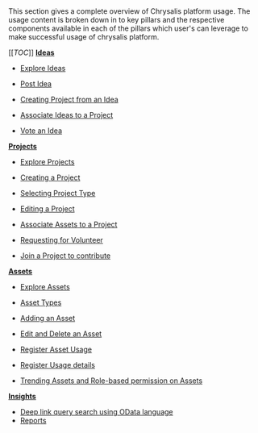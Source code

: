 
</br>
</br>
</br>
</br>
 
This section gives a complete overview of Chrysalis platform usage. The usage content is broken down in to key pillars and the respective components available in each of the pillars which user's can leverage to make successful usage of chrysalis platform.

[[_TOC_]]
**[Ideas](/Using-Chrysalis/Ideas)**

- [Explore Ideas](/docs/Using-Chrysalis/ideas/Explore-Ideas.md)

- [Post Idea](/docs/Using-Chrysalis/ideas/Post-Idea.md)

- [Creating Project from an Idea](/docs/Using-Chrysalis/ideas/Creating-Project-from-an-Idea.md)

- [Associate Ideas to a Project](docs/Using-Chrysalis/ideas/Associate-Ideas-to-a-Project.md)


- [Vote an Idea](/docs/Using-Chrysalis/ideas/Vote-an-Idea.md)

**[Projects](/Using-Chrysalis/Projects)**

- [Explore Projects](/docs/Using-Chrysalis/Projects/Explore-Projects.md)

- [Creating a Project](/docs/Using-Chrysalis/Projects/Creating-a-Project.md)

- [Selecting Project Type](/docs/Using-Chrysalis/Projects/Selecting-Project-Type.md)

- [Editing a Project](/docs/Using-Chrysalis/Projects/Editing-a-Project.md)

- [Associate Assets to a Project](/docs/Using-Chrysalis/Projects/Associate-Assets-to-a-Project.md)

- [Requesting for Volunteer](/docs/Using-Chrysalis/Projects/Requesting-for-Volunteer.md)

- [Join a Project to contribute](/docs/Using-Chrysalis/Projects/Join-a-Project.md)


**[Assets](/Using-Chrysalis/Assets)**

- [Explore Assets](/docs/Using-Chrysalis/Assets/Explore-Assets.md)

- [Asset Types](/docs/Using-Chrysalis/Assets/Asset_Types.md)

- [Adding an Asset](/docs/Using-Chrysalis/Assets/Adding-an-Asset.md)

- [Edit and Delete an Asset](/docs/Using-Chrysalis/Assets/Edit-and-Delete-an-Asset.md)

- [Register Asset Usage](/docs/Using-Chrysalis/Assets/Register-Asset-Usage.md)

- [Register Usage details](/docs/Using-Chrysalis/Assets/Register-Usage-details.md)

- [Trending Assets and Role-based permission on Assets](/docs/Using-Chrysalis/Assets/Trending-Assets-and-Role-based-permission-on-Assets.md)

**[Insights](/Using-Chrysalis/Insights)**

- [Deep link query search using OData language](/docs/Using-Chrysalis/Insights/Deep-link-query-search-using-OData-languague.md)
- [Reports](/docs/Using-Chrysalis/Insights/Reports.md) 



</br>
</br>
</br>
